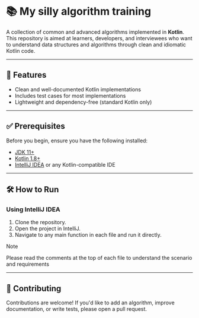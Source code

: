 # 📚 My silly algorithm training

A collection of common and advanced algorithms implemented in **Kotlin**. This repository is aimed at learners, developers, and interviewees who want to understand data structures and algorithms through clean and idiomatic Kotlin code.

---

## 🚀 Features

- Clean and well-documented Kotlin implementations
- Includes test cases for most implementations
- Lightweight and dependency-free (standard Kotlin only)

---

## ✅ Prerequisites

Before you begin, ensure you have the following installed:

- [JDK 11+](https://adoptopenjdk.net/)
- [Kotlin 1.8+](https://kotlinlang.org/docs/command-line.html)
- [IntelliJ IDEA](https://www.jetbrains.com/idea/) or any Kotlin-compatible IDE

---

## 🛠️ How to Run

### Using IntelliJ IDEA
1. Clone the repository.
2. Open the project in IntelliJ.
3. Navigate to any main function in each file and run it directly.

> [!NOTE]
> Please read the comments at the top of each file to understand the scenario and requirements

---

## 🤝 Contributing

Contributions are welcome! If you'd like to add an algorithm, improve documentation, or write tests, please open a pull request.

